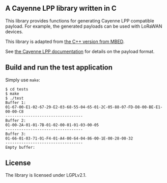 ## A Cayenne LPP library written in C

This library provides functions for generating Cayenne LPP compatible payload.
For example, the generated payloads can be used with LoRaWAN devices.

This library is adapted from
[the C++ version from MBED](https://developer.mbed.org/teams/myDevicesIoT/code/Cayenne-LPP/).

See [the Cayenne LPP documentation](https://mydevices.com/cayenne/docs_stage/lora/#lora-cayenne-low-power-payload)
for details on the payload format.

## Build and run the test application

Simply use `make`:

    $ cd tests
    $ make
    $ ./test
    Buffer 1:
    01-67-00-E1-02-67-29-E2-03-68-55-04-65-01-2C-05-88-07-FD-D8-00-BE-E1-00-00-C8
    ----------------------------------
    Buffer 2:
    01-00-2A-01-01-7B-01-02-00-01-01-03-00-05
    ----------------------------------
    Buffer 3:
    01-66-01-03-71-01-F4-01-A4-00-64-04-86-00-1E-00-28-00-32
    ----------------------------------
    Empty buffer:

## License

The library is licensed under LGPLv2.1.
